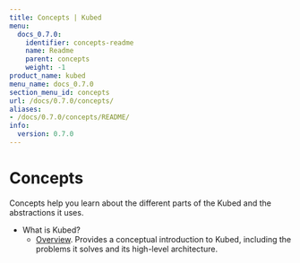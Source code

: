 ```yaml
---
title: Concepts | Kubed
menu:
  docs_0.7.0:
    identifier: concepts-readme
    name: Readme
    parent: concepts
    weight: -1
product_name: kubed
menu_name: docs_0.7.0
section_menu_id: concepts
url: /docs/0.7.0/concepts/
aliases:
- /docs/0.7.0/concepts/README/
info:
  version: 0.7.0
---
```


# Concepts

Concepts help you learn about the different parts of the Kubed and the abstractions it uses.

- What is Kubed?
  - [Overview](/docs/0.7.0/concepts/what-is-kubed/overview). Provides a conceptual introduction to Kubed, including the problems it solves and its high-level architecture.
